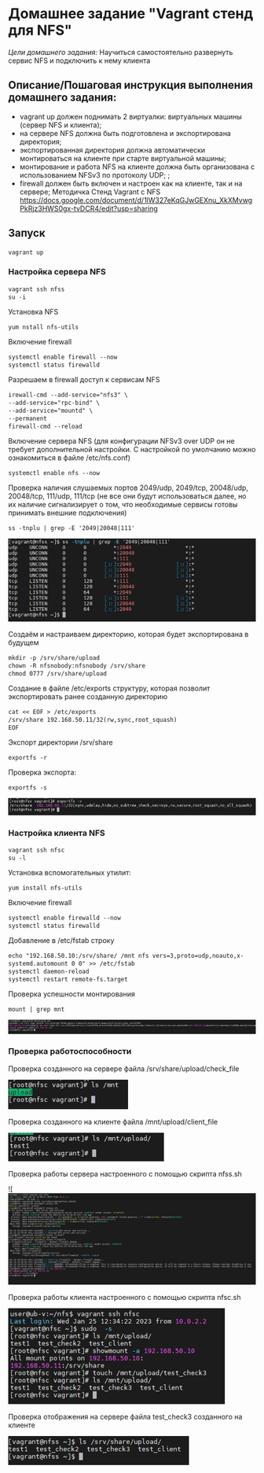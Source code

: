 # Домашнее задание "Vagrant стенд для NFS"

*Цели домашнего задания:*
Научиться самостоятельно развернуть сервис NFS и подключить к нему
клиента

## Описание/Пошаговая инструкция выполнения домашнего задания:

* vagrant up должен поднимать 2 виртуалки: виртуальных машины (сервер NFS и клиента);
* на сервере NFS должна быть подготовлена и экспортирована директория;
* экспортированная директория должна автоматически монтироваться на клиенте при старте виртуальной машины;
* монтирование и работа NFS на клиенте должна быть организована с использованием NFSv3 по протоколу UDP; ;
* firewall должен быть включен и настроен как на клиенте, так и на сервере;
Методичка Стенд Vagrant с NFS https://docs.google.com/document/d/1lW327eKqGJwGEXnu_XkXMvwgPkRjz3HWS0gx-tvDCR4/edit?usp=sharing

## Запуск
```
vagrant up
```

### Настройка сервера NFS

```
vagrant ssh nfss
su -i
```

Установка NFS
```
yum nstall nfs-utils
```

Включение firewall
```
systemctl enable firewall --now
systemctl status firewalld
```

Разрешаем в firewall доступ к сервисам NFS
```
irewall-cmd --add-service="nfs3" \
--add-service="rpc-bind" \
--add-service="mountd" \
--permanent
firewall-cmd --reload
```

Включение сервера NFS (для конфигурации NFSv3 over UDP он не требует
дополнительной настройки. С настройкой по умолчанию можно ознакомиться 
в файле /etc/nfs.conf)

```
systemctl enable nfs --now
```

Проверка наличия слушаемых портов 2049/udp, 2049/tcp, 20048/udp,
20048/tcp, 111/udp, 111/tcp (не все они будут использоваться далее, но
их наличие сигнализирует о том, что необходимые сервисы готовы
принимать внешние подключения)

```
ss -tnplu | grep -E '2049|20048|111'
```

![files](nfs_img/1.JPG)

Cоздаём и настраиваем директорию, которая будет экспортирована в будущем

```
mkdir -p /srv/share/upload
chown -R nfsnobody:nfsnobody /srv/share
chmod 0777 /srv/share/upload
```

Создание в файле /etc/exports структуру, которая позволит экспортировать ранее созданную директорию
```
cat << EOF > /etc/exports
/srv/share 192.168.50.11/32(rw,sync,root_squash)
EOF
```

Экспорт директории /srv/share
```
exportfs -r
```

Проверка экспорта:
```
exportfs -s
```

![files](nfs_img/2.JPG)

### Настройка клиента NFS

```
vagrant ssh nfsc
su -l
```

Установка вспомогательных утилит:
```
yum install nfs-utils
```

Включение firewall
```
systemctl enable firewalld --now
systemctl status firewalld
```

Добавление в /etc/fstab строку
```
echo "192.168.50.10:/srv/share/ /mnt nfs vers=3,proto=udp,noauto,x-systemd.automount 0 0" >> /etc/fstab
systemctl daemon-reload
systemctl restart remote-fs.target
```

Проверка успешности монтирования
```
mount | grep mnt
```

![files](nfs_img/3.JPG)

### Проверка работоспособности

Проверка созданного на сервере файла /srv/share/upload/check_file

![files](nfs_img/4.JPG)

Проверка созданного на клиенте файла /mnt/upload/client_file

![files](nfs_img/5.JPG)

Проверка работы сервера настроенного с помощью скрипта nfss.sh

![![files](nfs_img/7.JPG)

Проверка работы клиента настроенного с помощью скрипта nfsc.sh

![files](nfs_img/8.JPG)

Проверка отображения на сервере файла test_check3 созданного на клиенте

![files](nfs_img/9.JPG)
